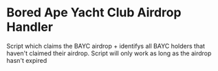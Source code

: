 # Bored Ape Yacht Club Airdrop Handler
 Script which claims the BAYC airdrop + identifys all BAYC holders that haven't claimed their airdrop. Script will only work as long as the airdrop hasn't expired 
